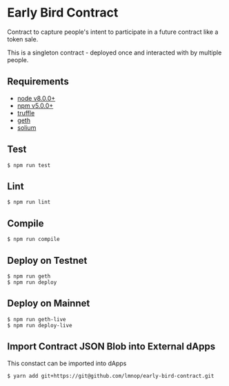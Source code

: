 # Early Bird Contract

Contract to capture people's intent to participate in a future contract like a token sale.

This is a singleton contract - deployed once and interacted with by multiple people.

## Requirements

- [node v8.0.0+](https://nodejs.org/)
- [npm v5.0.0+](https://www.npmjs.com/)
- [truffle](http://truffleframework.com/)
- [geth](https://github.com/ethereum/go-ethereum)
- [solium](https://github.com/duaraghav8/solium)

## Test

```
$ npm run test
```


## Lint

```
$ npm run lint
```


## Compile

```
$ npm run compile
```


## Deploy on Testnet

```
$ npm run geth
$ npm run deploy
```


## Deploy on Mainnet

```
$ npm run geth-live
$ npm run deploy-live
```


## Import Contract JSON Blob into External dApps

This constact can be imported into dApps

```
$ yarn add git+https://git@github.com/lmnop/early-bird-contract.git
```
